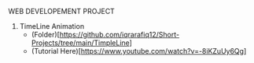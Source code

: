 WEB DEVELOPEMENT PROJECT

1. TimeLine Animation
   - (Folder)[https://github.com/iqrarafiq12/Short-Projects/tree/main/TimpleLine]
   - (Tutorial Here)[https://www.youtube.com/watch?v=-8iKZuUy6Qg]

